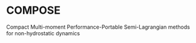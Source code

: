 # COMPOSE
Compact Multi-moment Performance-Portable Semi-Lagrangian methods for non-hydrostatic dynamics
